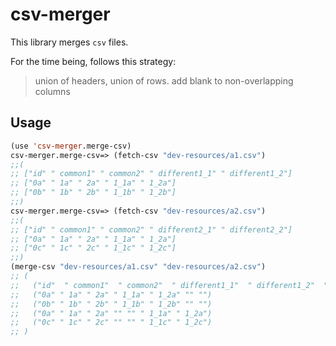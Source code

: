 # csv-merger

This library merges ``csv`` files.

For the time being, follows this strategy:

> union of headers, union of rows. add blank to non-overlapping columns

## Usage

```lisp
(use 'csv-merger.merge-csv)
csv-merger.merge-csv=> (fetch-csv "dev-resources/a1.csv")
;;(
;; ["id" " common1" " common2" " different1_1" " different1_2"]
;; ["0a" " 1a" " 2a" " 1_1a" " 1_2a"]
;; ["0b" " 1b" " 2b" " 1_1b" " 1_2b"]
;;)
csv-merger.merge-csv=> (fetch-csv "dev-resources/a2.csv")
;;(
;; ["id" " common1" " common2" " different2_1" " different2_2"]
;; ["0a" " 1a" " 2a" " 1_1a" " 1_2a"]
;; ["0c" " 1c" " 2c" " 1_1c" " 1_2c"]
;;)
(merge-csv "dev-resources/a1.csv" "dev-resources/a2.csv")
;; (
;;   ("id"  " common1"  " common2"  " different1_1"  " different1_2"  " different2_1"  " different2_2")
;;   ("0a" " 1a" " 2a" " 1_1a" " 1_2a" "" "")
;;   ("0b" " 1b" " 2b" " 1_1b" " 1_2b" "" "")
;;   ("0a" " 1a" " 2a" "" "" " 1_1a" " 1_2a")
;;   ("0c" " 1c" " 2c" "" "" " 1_1c" " 1_2c")
;; )
```